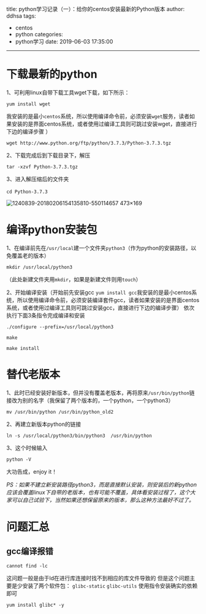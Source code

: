 title: python学习记录（一）：给你的centos安装最新的Python版本
author: ddhsa
tags:
  - centos
  - python
categories:
  - python学习
date: 2019-06-03 17:35:00
---
# 下载最新的python
1、可利用linux自带下载工具wget下载，如下所示：

```
yum install wget
```

我安装的是最小`centos`系统，所以使用编译命令前，必须安装`wget`服务，读者如果安装的是界面centos系统，或者使用过编译工具则可跳过安装wget，直接进行下边的编译步骤 ）

```
wget http://www.python.org/ftp/python/3.7.3/Python-3.7.3.tgz
```

2、下载完成后到下载目录下，解压
```
tar -xzvf Python-3.7.3.tgz
```

3、进入解压缩后的文件夹
```
cd Python-3.7.3　　
```
![1240839-20180206154135810-550114657 473×169](http://cdn.pidaye.top/1240839-20180206154135810-550114657%20473%C3%97169.png)


# 编译python安装包
1、在编译前先在`/usr/local`建一个文件夹`python3`（作为python的安装路径，以免覆盖老的版本）
```
mkdir /usr/local/python3
```
（此处新建文件夹用`mkdir`，如果是新建文件则用`touch`）


2、开始编译安装（开始前先安装gcc `yum install gcc`我安装的是最小centos系统，所以使用编译命令前，必须安装编译套件gcc，读者如果安装的是界面centos系统，或者使用过编译工具则可跳过安装gcc，直接进行下边的编译步骤）
依次执行下面3条指令完成编译和安装
```
./configure --prefix=/usr/local/python3
```

```
make
```

```
make install
```

# 替代老版本
1、此时已经安装好新版本，但并没有覆盖老版本，再将原来`/usr/bin/python`链接改为别的名字（我保留了两个版本的，一个python，一个python3）

```
mv /usr/bin/python /usr/bin/python_old2
```
2、再建立新版本python的链接
```
ln -s /usr/local/python3/bin/python3  /usr/bin/python
```
3、这个时候输入
```
python -V
```
大功告成，enjoy it！


*PS：如果不建立新安装路径python3，而是直接默认安装，则安装后的新python应该会覆盖linux下自带的老版本，也有可能不覆盖，具体看安装过程了，这个大家可以自己试验下，当然如果还想保留原来的版本，那么这种方法最好不过了。*

# 问题汇总
## gcc编译报错
```
cannot find -lc
```
这问题一般是由于ld在进行库连接时找不到相应的库文件导致的
但是这个问题主要是少安装了两个软件包：
 `glibc-static`    `glibc-utils`
 使用指令安装确实的依赖即可
```
yum install glibc* -y
```
